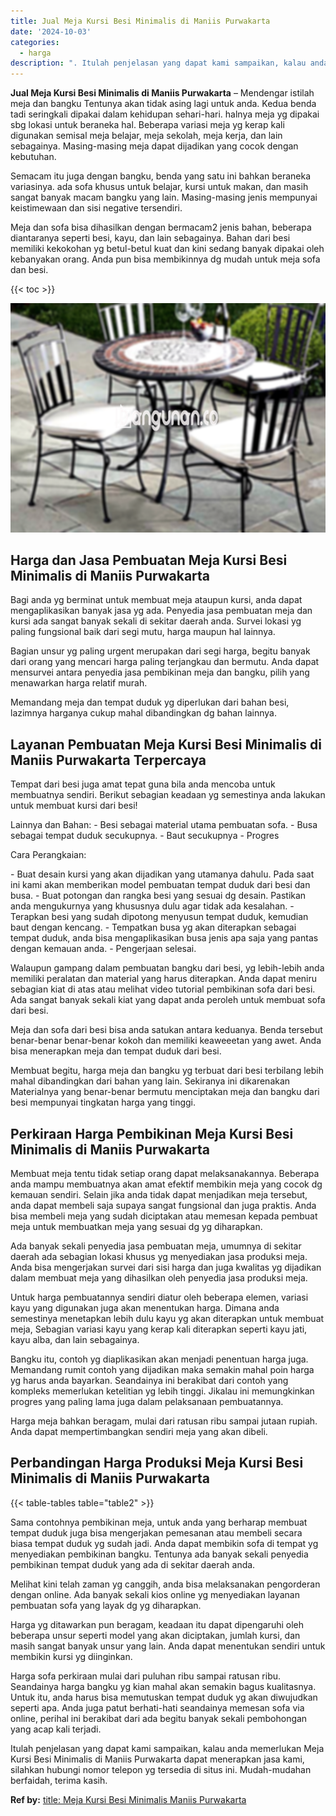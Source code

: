 ```yaml
---
title: Jual Meja Kursi Besi Minimalis di Maniis Purwakarta
date: '2024-10-03'
categories:
  - harga
description: ". Itulah penjelasan yang dapat kami sampaikan, kalau anda memerlukan Meja Kursi Besi Minimalis di Maniis Purwakarta dapat menerapkan jasa kami, silahkan hubu..."
---
```


**Jual Meja Kursi Besi Minimalis di Maniis Purwakarta** – Mendengar istilah meja dan bangku Tentunya akan tidak asing lagi untuk anda. Kedua benda tadi seringkali dipakai dalam kehidupan sehari-hari. halnya meja yg dipakai sbg lokasi untuk beraneka hal. Beberapa variasi meja yg kerap kali digunakan semisal meja belajar, meja sekolah, meja kerja, dan lain sebagainya. Masing-masing meja dapat dijadikan yang cocok dengan kebutuhan.

Semacam itu juga dengan bangku, benda yang satu ini bahkan beraneka variasinya. ada sofa khusus untuk belajar, kursi untuk makan, dan masih sangat banyak macam bangku yang lain. Masing-masing jenis mempunyai keistimewaan dan sisi negative tersendiri.

Meja dan sofa bisa dihasilkan dengan bermacam2 jenis bahan, beberapa diantaranya seperti besi, kayu, dan lain sebagainya. Bahan dari besi memiliki kekokohan yg betul-betul kuat dan kini sedang banyak dipakai oleh kebanyakan orang. Anda pun bisa membikinnya dg mudah untuk meja sofa dan besi.

{{< toc >}}

![Jual Meja Kursi Besi Minimalis di Maniis Purwakarta](/images/jual-meja-besi-murah15.png)

## Harga dan Jasa Pembuatan Meja Kursi Besi Minimalis di Maniis Purwakarta

Bagi anda yg berminat untuk membuat meja ataupun kursi, anda dapat mengaplikasikan banyak jasa yg ada. Penyedia jasa pembuatan meja dan kursi ada sangat banyak sekali di sekitar daerah anda. Survei lokasi yg paling fungsional baik dari segi mutu, harga maupun hal lainnya.

Bagian unsur yg paling urgent merupakan dari segi harga, begitu banyak dari orang yang mencari harga paling terjangkau dan bermutu. Anda dapat mensurvei antara penyedia jasa pembikinan meja dan bangku, pilih yang menawarkan harga relatif murah.

Memandang meja dan tempat duduk yg diperlukan dari bahan besi, lazimnya harganya cukup mahal dibandingkan dg bahan lainnya.

## Layanan Pembuatan Meja Kursi Besi Minimalis di Maniis Purwakarta Terpercaya

Tempat dari besi juga amat tepat guna bila anda mencoba untuk membuatnya sendiri. Berikut sebagian keadaan yg semestinya anda lakukan untuk membuat kursi dari besi!

Lainnya dan Bahan: - Besi sebagai material utama pembuatan sofa. - Busa sebagai tempat duduk secukupnya. - Baut secukupnya - Progres

Cara Perangkaian:

\- Buat desain kursi yang akan dijadikan yang utamanya dahulu. Pada saat ini kami akan memberikan model pembuatan tempat duduk dari besi dan busa. - Buat potongan dan rangka besi yang sesuai dg desain. Pastikan anda mengukurnya yang khususnya dulu agar tidak ada kesalahan. - Terapkan besi yang sudah dipotong menyusun tempat duduk, kemudian baut dengan kencang. - Tempatkan busa yg akan diterapkan sebagai tempat duduk, anda bisa mengaplikasikan busa jenis apa saja yang pantas dengan kemauan anda. - Pengerjaan selesai.

Walaupun gampang dalam pembuatan bangku dari besi, yg lebih-lebih anda memiliki peralatan dan material yang harus diterapkan. Anda dapat meniru sebagian kiat di atas atau melihat video tutorial pembikinan sofa dari besi. Ada sangat banyak sekali kiat yang dapat anda peroleh untuk membuat sofa dari besi.

Meja dan sofa dari besi bisa anda satukan antara keduanya. Benda tersebut benar-benar benar-benar kokoh dan memiliki keaweeetan yang awet. Anda bisa menerapkan meja dan tempat duduk dari besi.

Membuat begitu, harga meja dan bangku yg terbuat dari besi terbilang lebih mahal dibandingkan dari bahan yang lain. Sekiranya ini dikarenakan Materialnya yang benar-benar bermutu menciptakan meja dan bangku dari besi mempunyai tingkatan harga yang tinggi.

## Perkiraan Harga Pembikinan Meja Kursi Besi Minimalis di Maniis Purwakarta

Membuat meja tentu tidak setiap orang dapat melaksanakannya. Beberapa anda mampu membuatnya akan amat efektif membikin meja yang cocok dg kemauan sendiri. Selain jika anda tidak dapat menjadikan meja tersebut, anda dapat membeli saja supaya sangat fungsional dan juga praktis. Anda bisa membeli meja yang sudah diciptakan atau memesan kepada pembuat meja untuk membuatkan meja yang sesuai dg yg diharapkan.

Ada banyak sekali penyedia jasa pembuatan meja, umumnya di sekitar daerah ada sebagian lokasi khusus yg menyediakan jasa produksi meja. Anda bisa mengerjakan survei dari sisi harga dan juga kwalitas yg dijadikan dalam membuat meja yang dihasilkan oleh penyedia jasa produksi meja.

Untuk harga pembuatannya sendiri diatur oleh beberapa elemen, variasi kayu yang digunakan juga akan menentukan harga. Dimana anda semestinya menetapkan lebih dulu kayu yg akan diterapkan untuk membuat meja, Sebagian variasi kayu yang kerap kali diterapkan seperti kayu jati, kayu alba, dan lain sebagainya.

Bangku itu, contoh yg diaplikasikan akan menjadi penentuan harga juga. Memandang rumit contoh yang dijadikan maka semakin mahal poin harga yg harus anda bayarkan. Seandainya ini berakibat dari contoh yang kompleks memerlukan ketelitian yg lebih tinggi. Jikalau ini memungkinkan progres yang paling lama juga dalam pelaksanaan pembuatannya.

Harga meja bahkan beragam, mulai dari ratusan ribu sampai jutaan rupiah. Anda dapat mempertimbangkan sendiri meja yang akan dibeli.

## Perbandingan Harga Produksi Meja Kursi Besi Minimalis di Maniis Purwakarta

{{< table-tables table="table2" >}}

Sama contohnya pembikinan meja, untuk anda yang berharap membuat tempat duduk juga bisa mengerjakan pemesanan atau membeli secara biasa tempat duduk yg sudah jadi. Anda dapat membikin sofa di tempat yg menyediakan pembikinan bangku. Tentunya ada banyak sekali penyedia pembikinan tempat duduk yang ada di sekitar daerah anda.

Melihat kini telah zaman yg canggih, anda bisa melaksanakan pengorderan dengan online. Ada banyak sekali kios online yg menyediakan layanan pembuatan sofa yang layak dg yg diharapkan.

Harga yg ditawarkan pun beragam, keadaan itu dapat dipengaruhi oleh beberapa unsur seperti model yang akan diciptakan, jumlah kursi, dan masih sangat banyak unsur yang lain. Anda dapat menentukan sendiri untuk membikin kursi yg diinginkan.

Harga sofa perkiraan mulai dari puluhan ribu sampai ratusan ribu. Seandainya harga bangku yg kian mahal akan semakin bagus kualitasnya. Untuk itu, anda harus bisa memutuskan tempat duduk yg akan diwujudkan seperti apa. Anda juga patut berhati-hati seandainya memesan sofa via online, perihal ini berakibat dari ada begitu banyak sekali pembohongan yang acap kali terjadi.

Itulah penjelasan yang dapat kami sampaikan, kalau anda memerlukan Meja Kursi Besi Minimalis di Maniis Purwakarta dapat menerapkan jasa kami, silahkan hubungi nomor telepon yg tersedia di situs ini. Mudah-mudahan berfaidah, terima kasih.

**Ref by:** [title: Meja Kursi Besi Minimalis Maniis Purwakarta](https://id.wikipedia.org/wiki/title:)
